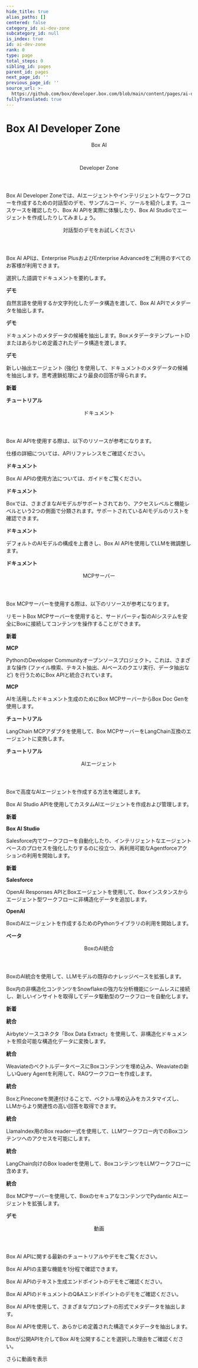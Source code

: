 ```yaml
---
hide_title: true
alias_paths: []
centered: false
category_id: ai-dev-zone
subcategory_id: null
is_index: true
id: ai-dev-zone
rank: 0
type: page
total_steps: 0
sibling_id: pages
parent_id: pages
next_page_id: ''
previous_page_id: ''
source_url: >-
  https://github.com/box/developer.box.com/blob/main/content/pages/ai-dev-zone/index.md
fullyTranslated: true
---
```

# Box AI Developer Zone

<Centered wide id="ai-developer-zone">

<HeroImage type="AiDevZone" imageWidth="600" imageHeight="400">

<Header>

Box AI

</br>

Developer Zone

</Header>

Box AI Developer Zoneでは、AIエージェントやインテリジェントなワークフローを作成するための対話型のデモ、サンプルコード、ツールを紹介します。ユースケースを確認したり、Box AI APIを実際に体験したり、Box AI Studioでエージェントを作成したりしてみましょう。

</HeroImage>

</Centered>

<Centered mid>

<Header centered>

対話型のデモをお試しください

</Header>

Box AI APIは、Enterprise PlusおよびEnterprise Advancedをご利用のすべてのお客様が利用できます。

<TileGrid rows="4">

<Tile type="ai" title="要約を取得する" href="/ai-dev-zone-summary">

選択した語調でドキュメントを要約します。

<strong style="background-color: #e8e8e8">

デモ

</strong>

</Tile>

<Tile type="ai" title="ファイルからメタデータを抽出する (自由形式)" href="/ai-dev-zone-metadata">

自然言語を使用するか文字列化したデータ構造を渡して、Box AI APIでメタデータを抽出します。

<strong style="background-color: #e8e8e8">

デモ

</strong>

</Tile>

<Tile type="ai" title="ファイルからメタデータを抽出する (構造化)" href="/ai-dev-zone-metadata-structured">

ドキュメントのメタデータの候補を抽出します。BoxメタデータテンプレートIDまたはあらかじめ定義されたデータ構造を渡します。

<strong style="background-color: #e8e8e8">

デモ

</strong>

</Tile>

<Tile type="ai" title="Box AI抽出エージェント (強化) を使用する" href="https://medium.com/box-developer-blog/box-ai-enhanced-extract-agent-a-developers-guide-41eb59b2cc54">

新しい抽出エージェント (強化) を使用して、ドキュメントのメタデータの候補を抽出します。思考連鎖処理により最良の回答が得られます。

<div>

<strong style="background-color: #92e0c0">

新着

</strong>

<strong style="background-color: #e8e8e8">

チュートリアル

</strong>

</div>

</Tile>

</TileGrid>

</Centered>

<Centered mid>

<Header>

ドキュメント

</Header>

<p style="text-align: left; margin-left: 0;">

Box AI APIを使用する際は、以下のリソースが参考になります。

</p>

<TileGrid rows="4">

<Tile type="code-new" title="Box AI APIリファレンス" href="/reference/resources/ai-response/">

仕様の詳細については、APIリファレンスをご確認ください。

<strong style="background-color: #e8e8e8">

ドキュメント

</strong>

</Tile>

<Tile type="code-new" title="Box AI APIの使い方" href="/guides/box-ai/">

Box AI APIの使用方法については、ガイドをご覧ください。

<strong style="background-color: #e8e8e8">

ドキュメント

</strong>

</Tile>

<Tile type="code-new" title="サポートされているAIモデル" href="/guides/box-ai/supported-models/">

Boxでは、さまざまなAIモデルがサポートされており、アクセスレベルと機能レベルという2つの側面で分類されます。サポートされているAIモデルのリストを確認できます。

<strong style="background-color: #e8e8e8">

ドキュメント

</strong>

</Tile>

<Tile type="code-new" title="AIモデルの構成の上書き" href="/guides/box-ai/ai-agents/ai-agent-overrides/">

デフォルトのAIモデルの構成を上書きし、Box AI APIを使用してLLMを微調整します。

<strong style="background-color: #e8e8e8">

ドキュメント

</strong>

</Tile>

</TileGrid>

</Centered>

<Centered mid>

<Header>

MCPサーバー

</Header>

<p style="text-align: left; margin-left: 0;">

Box MCPサーバーを使用する際は、以下のリソースが参考になります。

</p>

<TileGrid rows="4">

<Tile type="mcp" title="リモートBox MCPサーバー" href="/guides/box-mcp/remote">

リモートBox MCPサーバーを使用すると、サードパーティ製のAIシステムを安全にBoxに接続してコンテンツを操作することができます。

<div>

<strong style="background-color: #92e0c0">

新着

</strong>

<strong style="background-color: #e8e8e8">

MCP

</strong>

</div>

</Tile>

<Tile type="mcp" title="セルフホストBox MCPサーバー" href="/guides/box-mcp/self-hosted">

PythonのDeveloper Communityオープンソースプロジェクト。これは、さまざまな操作 (ファイル検索、テキスト抽出、AIベースのクエリ実行、データ抽出など) を行うためにBox APIと統合されています。

<strong style="background-color: #e8e8e8">

MCP

</strong>

</Tile>

<Tile type="mcp" title="Box MCPサーバーとPydantic AI" href="https://medium.com/box-developer-blog/building-ai-powered-document-generation-with-box-mcp-and-pydantic-ai-48775b18ae32">

AIを活用したドキュメント生成のためにBox MCPサーバーからBox Doc Genを使用します。

<div>

<strong style="background-color: #e8e8e8">

チュートリアル

</strong>

</div>

</Tile>

<Tile type="mcp" title="Box MCPサーバーとLangChain MCPアダプタ" href="https://medium.com/box-developer-blog/using-an-existing-mcp-server-with-langchain-mcp-adapters-94cdd4af6d1b">

LangChain MCPアダプタを使用して、Box MCPサーバーをLangChain互換のエージェントに変換します。

<div>

<strong style="background-color: #e8e8e8">

チュートリアル

</strong>

</div>

</Tile>

</TileGrid>

</Centered>

<Centered mid>

<Header>

AIエージェント

</Header>

<p style="text-align: left; margin-left: 0;">

Boxで高度なAIエージェントを作成する方法を確認します。

</p>

<TileGrid rows="4">

<Tile type="model" title="Box AI Studio APIを使用したエージェントの管理" href="guides/ai-studio/getting-started-ai-studio/">

Box AI Studio APIを使用してカスタムAIエージェントを作成および管理します。

<div>

<strong style="background-color: #92e0c0">

新着

</strong>

<strong style="background-color: #e8e8e8">

Box AI Studio

</strong>

</div>

</Tile>

<Tile type="model" title="Box for Agentforce拡張パッケージ" href="/guides/tooling/salesforce-toolkit/box-agentforce-package/">

Salesforce内でワークフローを自動化したり、インテリジェントなエージェントベースのプロセスを強化したりするのに役立つ、再利用可能なAgentforceアクションの利用を開始します。

<div>

<strong style="background-color: #92e0c0">

新着

</strong>

<strong style="background-color: #e8e8e8">

Salesforce

</strong>

</div>

</Tile>

<Tile type="model" title="BoxとOpenAIを使用したマルチエージェントワークフロー" href="https://medium.com/box-developer-blog/building-multi-agent-workflows-with-openais-new-sdk-and-box-3e3c81cf4715">

OpenAI Responses APIとBoxエージェントを使用して、Boxインスタンスからエージェント型ワークフローに非構造化データを追加します。

<div>

<strong style="background-color: #e8e8e8">

OpenAI

</strong>

</div>

</Tile>

<Tile type="model" title="Box AI Agents Toolkit" href="https://pypi.org/project/box-ai-agents-toolkit/">

BoxのAIエージェントを作成するためのPythonライブラリの利用を開始します。

<strong style="background-color: #e8e8e8">

ベータ

</strong>

</Tile>

</TileGrid>

</Centered>

<Centered mid>

<Header>

BoxのAI統合

</Header>

<p style="text-align: left; margin-left: 0;">

BoxのAI統合を使用して、LLMモデルの既存のナレッジベースを拡張します。

</p>

<TileGrid rows="4">

<Tile type="box-brown" title="Openflow Connector for Box" href="https://docs.snowflake.com/en/user-guide/data-integration/openflow/connectors/box/setup">

Box内の非構造化コンテンツをSnowflakeの強力な分析機能にシームレスに接続し、新しいインサイトを取得してデータ駆動型のワークフローを自動化します。

<div>

<strong style="background-color: #92e0c0">

新着

</strong>

<strong style="background-color: #e8e8e8">

統合

</strong>

</div>

</Tile>

<Tile type="box-brown" title="Airbyte" href="https://github.com/box-community/airbyte/blob/barduinor/source-box-devrel/docs/integrations/sources/box-data-extract.md">

Airbyteソースコネクタ「Box Data Extract」を使用して、非構造化ドキュメントを照会可能な構造化データに変換します。

<div>

<strong style="background-color: #e8e8e8">

統合

</strong>

</div>

</Tile>

<Tile type="box-brown" title="Weaviate" href="https://medium.com/box-developer-blog/weaviate-box-rag-recipe-with-weaviate-query-agent-1cb41cf9e68b">

WeaviateのベクトルデータベースにBoxコンテンツを埋め込み、Weaviateの新しいQuery Agentを利用して、RAGワークフローを作成します。

<div>

<strong style="background-color: #e8e8e8">

統合

</strong>

</div>

</Tile>

<Tile type="box-brown" title="Pinecone" href="https://medium.com/box-developer-blog/demo-box-pinecone-f03783c412bb">

BoxとPineconeを関連付けることで、ベクトル埋め込みをカスタマイズし、LLMからより関連性の高い回答を取得できます。

<strong style="background-color: #e8e8e8">

統合

</strong>

</Tile>

<Tile type="box-brown" title="LlamaIndex" href="https://github.com/run-llama/llama_index/tree/main/llama-index-integrations/readers/llama-index-readers-box#readme">

LlamaIndex用のBox reader一式を使用して、LLMワークフロー内でのBoxコンテンツへのアクセスを可能にします。

<strong style="background-color: #e8e8e8">

統合

</strong>

</Tile>

<Tile type="box-brown" title="LangChain" href="https://python.langchain.com/docs/integrations/providers/box/">

LangChain向けのBox loaderを使用して、BoxコンテンツをLLMワークフローに含めます。

<strong style="background-color: #e8e8e8">

統合

</strong>

</Tile>

<Tile type="box-brown" title="Pydantic AIとBox MCP" href="https://github.com/box-community/box-mcp-pydantic-ai">

Box MCPサーバーを使用して、BoxのセキュアなコンテンツでPydantic AIエージェントを拡張します。

<div>

<strong style="background-color: #e8e8e8">

デモ

</strong>

</div>

</Tile>

</TileGrid>

</Centered>

<Centered mid>

<Header centered>

動画

</Header>

Box AI APIに関する最新のチュートリアルやデモをご覧ください。

<TileGrid rows="3">

<Tile image="AI-API" title="AI APIの概要" href="https://www.youtube.com/watch?v=amhOj0YRVRQ&list=PLCSEWOlbcUyI2ta24oRr75_4igvMzKJ9q">

Box AI APIの主要な機能を1分程で確認できます。

</Tile>

<Tile image="API-text-gen" title="エンドポイントの概要" href="https://www.youtube.com/watch?v=xxR8aF4r3g8&list=PLCSEWOlbcUyI2ta24oRr75_4igvMzKJ9q">

Box AI APIのテキスト生成エンドポイントのデモをご確認ください。

</Tile>

<Tile image="API-q&a" title="エンドポイントの概要" href="https://www.youtube.com/watch?v=UyKfacz6G9g&list=PLCSEWOlbcUyI2ta24oRr75_4igvMzKJ9q">

Box AI APIのドキュメントのQ&Aエンドポイントのデモをご確認ください。

</Tile>

<Tile image="API-extract" title="エンドポイントの概要" href="https://www.youtube.com/watch?v=fijj0CX67c4&list=PLCSEWOlbcUyI2ta24oRr75_4igvMzKJ9q">

Box AI APIを使用して、さまざまなプロンプトの形式でメタデータを抽出します。

</Tile>

<Tile image="API-extract-structured" title="エンドポイントの概要" href="https://www.youtube.com/watch?v=dU3oo4sHZt0&list=PLCSEWOlbcUyI2ta24oRr75_4igvMzKJ9q">

Box AI APIを使用して、あらかじめ定義された構造でメタデータを抽出します。

</Tile>

<Tile image="API-interview" title="Box CPOのDiego Dugatkinによる説明" href="https://www.youtube.com/watch?v=NA4NiqBdSg4&t=2s">

Boxが公開APIを介してBox AIを公開することを選択した理由をご確認ください。

</Tile>

</TileGrid>

<More secondary to="https://www.youtube.com/playlist?list=PLCSEWOlbcUyIjaK2hCZMk6rSR1jg4r_4H" center>

さらに動画を表示

</More>

</Centered>
